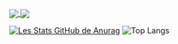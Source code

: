 

<a href="https://github.com/aliBenhenia?tab=repositories">
  <img align="center" src="https://github-readme-stats.vercel.app/api/top-langs/?username=aliBenhenia&theme=dark"/>
</a>


<a href="https://github.com/aliBenhenia?tab=repositories">
 <img align="center" src="https://github-readme-stats.vercel.app/api?username=aliBenhenia&line_height=40&show_icons=true&theme=dark">
</a>

[![Les Stats GitHub de Anurag](https://github-readme-stats.vercel.app/api?username=YuSuFLams&count_private=true&show_icons=true&theme=prussian)](https://github.com/anuraghazra/github-readme-stats) ![Top Langs](https://github-readme-stats.vercel.app/api/top-langs/?username=YuSuFLams&layout=compact)


